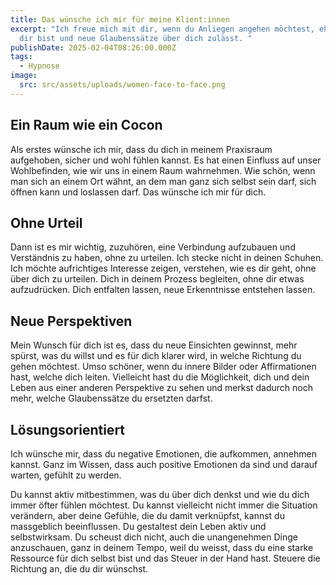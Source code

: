 ```yaml
---
title: Das wünsche ich mir für meine Klient:innen
excerpt: "Ich freue mich mit dir, wenn du Anliegen angehen möchtest, ehrlich mit
  dir bist und neue Glaubenssätze über dich zulässt. "
publishDate: 2025-02-04T08:26:00.000Z
tags:
  - Hypnose
image:
  src: src/assets/uploads/women-face-to-face.png
---
```

## Ein Raum wie ein Cocon

Als erstes wünsche ich mir, dass du dich in meinem Praxisraum aufgehoben, sicher und wohl fühlen kannst. Es hat einen Einfluss auf unser Wohlbefinden, wie wir uns in einem Raum wahrnehmen.  Wie schön, wenn man sich an einem Ort wähnt, an dem man ganz sich selbst sein darf, sich öffnen kann und loslassen darf. Das wünsche ich mir für dich.



## Ohne Urteil

Dann ist es mir wichtig, zuzuhören, eine Verbindung aufzubauen und Verständnis zu haben, ohne zu urteilen. Ich stecke nicht in deinen Schuhen. Ich möchte aufrichtiges Interesse zeigen, verstehen, wie es dir geht, ohne über dich zu urteilen. Dich in deinem Prozess begleiten, ohne dir etwas aufzudrücken. Dich entfalten lassen, neue Erkenntnisse entstehen lassen.



## Neue Perspektiven

Mein Wunsch für dich ist es, dass du neue Einsichten gewinnst, mehr spürst, was du willst und es für dich klarer wird, in welche Richtung du gehen möchtest. Umso schöner, wenn du innere Bilder oder Affirmationen hast, welche dich leiten. Vielleicht hast du die Möglichkeit, dich und dein Leben aus einer anderen Perspektive zu sehen und merkst dadurch noch mehr, welche Glaubenssätze du ersetzten darfst.



## Lösungsorientiert

Ich wünsche mir, dass du negative Emotionen, die aufkommen, annehmen kannst. Ganz im Wissen, dass auch positive Emotionen da sind und darauf warten, gefühlt zu werden. 

Du kannst aktiv mitbestimmen, was du über dich denkst und wie du dich immer öfter fühlen möchtest. Du kannst vielleicht nicht immer die Situation verändern, aber deine Gefühle, die du damit verknüpfst, kannst du massgeblich beeinflussen. Du gestaltest dein Leben aktiv und selbstwirksam. Du scheust dich nicht, auch die unangenehmen Dinge anzuschauen, ganz in deinem Tempo, weil du weisst, dass du eine starke Ressource für dich selbst bist und das Steuer in der Hand hast. Steuere die Richtung an, die du dir wünschst.
